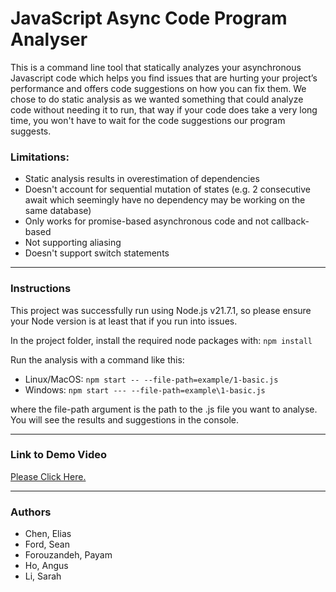 # JavaScript Async Code Program Analyser
This is a command line tool that statically analyzes your asynchronous Javascript code which helps you find issues that are hurting your project’s performance and offers code suggestions on how you can fix them. We chose to do static analysis as we wanted something that could analyze code without needing it to run, that way if your code does take a very long time, you won't have to wait for the code suggestions our program suggests.


### Limitations:
- Static analysis results in overestimation of dependencies
- Doesn't account for sequential mutation of states (e.g. 2 consecutive await which seemingly have no dependency may be working on the same database)
- Only works for promise-based asynchronous code and not callback-based
- Not supporting aliasing
- Doesn't support switch statements

***
### Instructions

This project was successfully run using Node.js v21.7.1, so please ensure your Node version is at least that if you run into issues.

In the project folder, install the required node packages with:
```npm install```

Run the analysis with a command like this:
- Linux/MacOS: ```npm start -- --file-path=example/1-basic.js```
- Windows: ```npm start --- --file-path=example\1-basic.js```

where the file-path argument is the path to the .js file you want to analyse.
You will see the results and suggestions in the console. 
***

### Link to Demo Video
[Please Click Here.](https://drive.google.com/file/d/1Z5zUweMHSl2F0nLy446uQV5YsB_lfVeD/view?usp=sharing)
***
### Authors
- Chen, Elias
- Ford, Sean
- Forouzandeh, Payam
- Ho, Angus
- Li, Sarah
